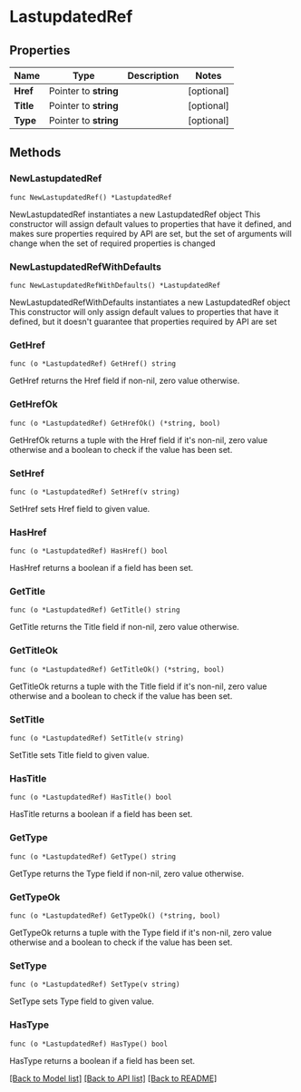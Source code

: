 # LastupdatedRef

## Properties

Name | Type | Description | Notes
------------ | ------------- | ------------- | -------------
**Href** | Pointer to **string** |  | [optional] 
**Title** | Pointer to **string** |  | [optional] 
**Type** | Pointer to **string** |  | [optional] 

## Methods

### NewLastupdatedRef

`func NewLastupdatedRef() *LastupdatedRef`

NewLastupdatedRef instantiates a new LastupdatedRef object
This constructor will assign default values to properties that have it defined,
and makes sure properties required by API are set, but the set of arguments
will change when the set of required properties is changed

### NewLastupdatedRefWithDefaults

`func NewLastupdatedRefWithDefaults() *LastupdatedRef`

NewLastupdatedRefWithDefaults instantiates a new LastupdatedRef object
This constructor will only assign default values to properties that have it defined,
but it doesn't guarantee that properties required by API are set

### GetHref

`func (o *LastupdatedRef) GetHref() string`

GetHref returns the Href field if non-nil, zero value otherwise.

### GetHrefOk

`func (o *LastupdatedRef) GetHrefOk() (*string, bool)`

GetHrefOk returns a tuple with the Href field if it's non-nil, zero value otherwise
and a boolean to check if the value has been set.

### SetHref

`func (o *LastupdatedRef) SetHref(v string)`

SetHref sets Href field to given value.

### HasHref

`func (o *LastupdatedRef) HasHref() bool`

HasHref returns a boolean if a field has been set.

### GetTitle

`func (o *LastupdatedRef) GetTitle() string`

GetTitle returns the Title field if non-nil, zero value otherwise.

### GetTitleOk

`func (o *LastupdatedRef) GetTitleOk() (*string, bool)`

GetTitleOk returns a tuple with the Title field if it's non-nil, zero value otherwise
and a boolean to check if the value has been set.

### SetTitle

`func (o *LastupdatedRef) SetTitle(v string)`

SetTitle sets Title field to given value.

### HasTitle

`func (o *LastupdatedRef) HasTitle() bool`

HasTitle returns a boolean if a field has been set.

### GetType

`func (o *LastupdatedRef) GetType() string`

GetType returns the Type field if non-nil, zero value otherwise.

### GetTypeOk

`func (o *LastupdatedRef) GetTypeOk() (*string, bool)`

GetTypeOk returns a tuple with the Type field if it's non-nil, zero value otherwise
and a boolean to check if the value has been set.

### SetType

`func (o *LastupdatedRef) SetType(v string)`

SetType sets Type field to given value.

### HasType

`func (o *LastupdatedRef) HasType() bool`

HasType returns a boolean if a field has been set.


[[Back to Model list]](../README.md#documentation-for-models) [[Back to API list]](../README.md#documentation-for-api-endpoints) [[Back to README]](../README.md)


